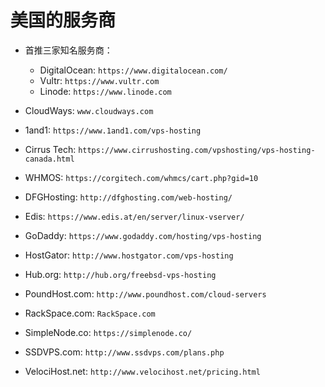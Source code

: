 # 美国的服务商

* 首推三家知名服务商：
	* DigitalOcean: `https://www.digitalocean.com/`
	* Vultr: `https://www.vultr.com`
	* Linode: `https://www.linode.com`

* CloudWays: `www.cloudways.com`
* 1and1: `https://www.1and1.com/vps-hosting`
* Cirrus Tech: `https://www.cirrushosting.com/vpshosting/vps-hosting-canada.html`
* WHMOS: `https://corgitech.com/whmcs/cart.php?gid=10`
* DFGHosting: `http://dfghosting.com/web-hosting/`
* Edis: `https://www.edis.at/en/server/linux-vserver/`
* GoDaddy: `https://www.godaddy.com/hosting/vps-hosting`
* HostGator: `http://www.hostgator.com/vps-hosting`
* Hub.org: `http://hub.org/freebsd-vps-hosting`
* PoundHost.com: `http://www.poundhost.com/cloud-servers`
* RackSpace.com: `RackSpace.com`
* SimpleNode.co: `https://simplenode.co/`
* SSDVPS.com: `http://www.ssdvps.com/plans.php`
* VelociHost.net: `http://www.velocihost.net/pricing.html`

